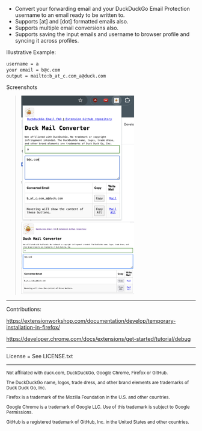 - Convert your forwarding email and your DuckDuckGo Email Protection username to an email ready to be written to.
- Supports [at] and [dot] formatted emails also.
- Supports multiple email conversions also.
- Supports saving the input emails and username to browser profile and syncing it across profiles.
  
Illustrative Example:

```
username = a
your email = b@c.com
output = mailto:b_at_c.com_a@duck.com
```

Screenshots

> <img src="./ex_chrome.png" width="300"  /> 
> <img src="./ex_firefox.png" width="300"  />

---
Contributions:

https://extensionworkshop.com/documentation/develop/temporary-installation-in-firefox/

https://developer.chrome.com/docs/extensions/get-started/tutorial/debug

----

License = See LICENSE.txt

------

<sub>

Not affiliated with duck.com, DuckDuckGo, Google Chrome, Firefox or GitHub.

The DuckDuckGo name, logos, trade dress, and other brand elements are trademarks of Duck Duck Go, Inc.

Firefox is a trademark of the Mozilla Foundation in the U.S. and other countries.

Google Chrome is a trademark of Google LLC. Use of this trademark is subject to Google Permissions.

GitHub is a registered trademark of GitHub, Inc. in the United States and other countries.

</sub>